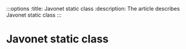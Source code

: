 :::options
:title: Javonet static class
:description: The article describes Javonet static class
:::

# Javonet static class
